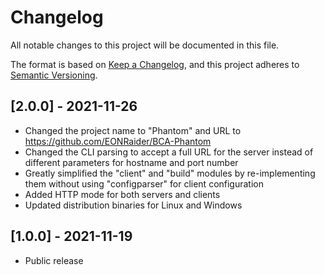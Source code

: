# Changelog
All notable changes to this project will be documented in this file.

The format is based on [Keep a Changelog](https://keepachangelog.com/en/1.0.0/),
and this project adheres to [Semantic Versioning](https://semver.org/spec/v2.0.0.html).

## [2.0.0] - 2021-11-26
- Changed the project name to "Phantom" and URL to https://github.com/EONRaider/BCA-Phantom
- Changed the CLI parsing to accept a full URL for the server instead of different parameters for hostname and port number
- Greatly simplified the "client" and "build" modules by re-implementing them without using "configparser" for client configuration
- Added HTTP mode for both servers and clients
- Updated distribution binaries for Linux and Windows

## [1.0.0] - 2021-11-19
- Public release

